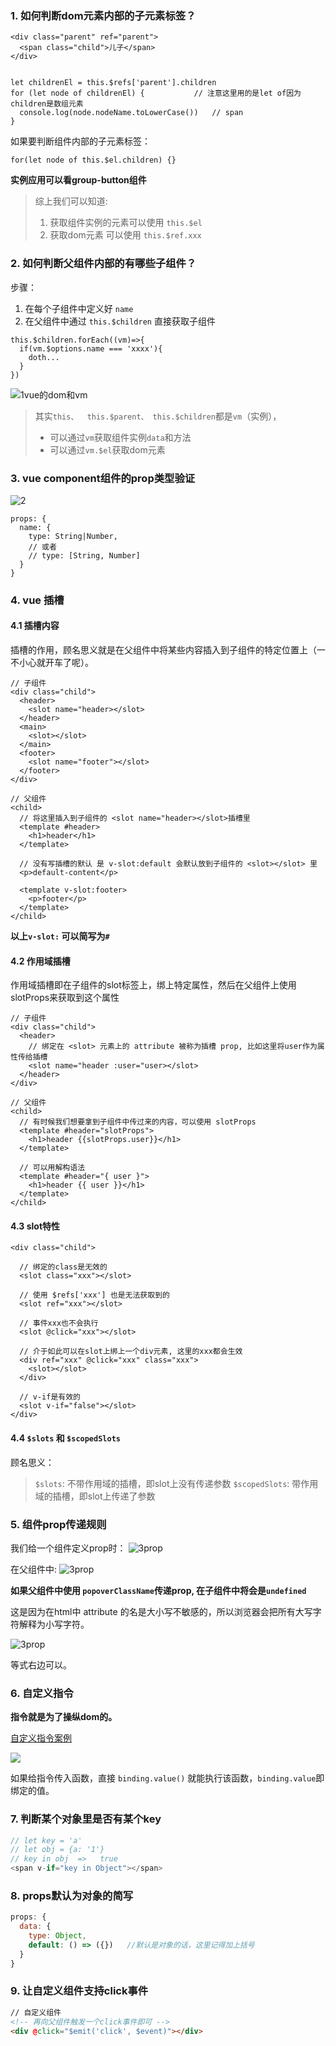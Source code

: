### 1. 如何判断dom元素内部的子元素标签？
```
<div class="parent" ref="parent">
  <span class="child">儿子</span>
</div>


let childrenEl = this.$refs['parent'].children
for (let node of childrenEl) {           // 注意这里用的是let of因为children是数组元素
  console.log(node.nodeName.toLowerCase())   // span
}

```

如果要判断组件内部的子元素标签：
```
for(let node of this.$el.children) {}
```

**实例应用可以看group-button组件**

> 综上我们可以知道: 
> 1. 获取组件实例的元素可以使用 `this.$el`
> 2. 获取dom元素 可以使用 `this.$ref.xxx`

### 2. 如何判断父组件内部的有哪些子组件？
步骤： 
1. 在每个子组件中定义好 `name`
2. 在父组件中通过 `this.$children` 直接获取子组件
```
this.$children.forEach((vm)=>{
  if(vm.$options.name === 'xxxx'){
    doth...
  }
})
```
![1vue的dom和vm](./1vue的dom和vm.png)
> 其实`this、  this.$parent、 this.$children`都是`vm`（实例），
> - 可以通过`vm`获取组件实例`data`和方法
> - 可以通过`vm.$el`获取dom元素


### 3. vue component组件的prop类型验证
![2](./2prop类型验证.png)
```
props: {
  name: {
    type: String|Number,  
    // 或者
    // type: [String, Number]
  }
}
```

### 4. vue 插槽

#### 4.1 插槽内容
插槽的作用，顾名思义就是在父组件中将某些内容插入到子组件的特定位置上（一不小心就开车了呢）。
```
// 子组件
<div class="child">
  <header>
    <slot name="header></slot>
  </header>
  <main>
    <slot></slot>
  </main>
  <footer>
    <slot name="footer"></slot>
  </footer>
</div>

// 父组件
<child>
  // 将这里插入到子组件的 <slot name="header></slot>插槽里
  <template #header>
    <h1>header</h1>
  </template>

  // 没有写插槽的默认 是 v-slot:default 会默认放到子组件的 <slot></slot> 里
  <p>default-content</p>

  <template v-slot:footer>
    <p>footer</p>
  </template>
</child>
```
**以上`v-slot:` 可以简写为`#`**


#### 4.2 作用域插槽

作用域插槽即在子组件的slot标签上，绑上特定属性，然后在父组件上使用 slotProps来获取到这个属性
```
// 子组件
<div class="child">
  <header>
    // 绑定在 <slot> 元素上的 attribute 被称为插槽 prop, 比如这里将user作为属性传给插槽
    <slot name="header :user="user></slot>
  </header>
</div>

// 父组件
<child>
  // 有时候我们想要拿到子组件中传过来的内容，可以使用 slotProps
  <template #header="slotProps">
    <h1>header {{slotProps.user}}</h1>
  </template>

  // 可以用解构语法
  <template #header="{ user }">
    <h1>header {{ user }}</h1>
  </template>
</child>
```

#### 4.3 slot特性
```
<div class="child">

  // 绑定的class是无效的
  <slot class="xxx"></slot>

  // 使用 $refs['xxx'] 也是无法获取到的
  <slot ref="xxx"></slot>

  // 事件xxx也不会执行
  <slot @click="xxx"></slot>

  // 介于如此可以在slot上绑上一个div元素, 这里的xxx都会生效
  <div ref="xxx" @click="xxx" class="xxx">
    <slot></slot>
  </div>

  // v-if是有效的 
  <slot v-if="false"></slot>
</div>
```

#### 4.4 `$slots` 和 `$scopedSlots`
顾名思义：
> `$slots`: 不带作用域的插槽，即slot上没有传递参数
> `$scopedSlots`: 带作用域的插槽，即slot上传递了参数


### 5. 组件prop传递规则
我们给一个组件定义prop时：
![3prop](3prop规则.png)

在父组件中:
![3prop](3prop规则2.png)

**如果父组件中使用 `popoverClassName`传递prop, 在子组件中将会是`undefined`**

这是因为在html中 attribute 的名是大小写不敏感的，所以浏览器会把所有大写字符解释为小写字符。

![3prop](3prop规则3.png)

等式右边可以。


### 6. 自定义指令
**指令就是为了操纵dom的。**

[自定义指令案例](https://jsbin.com/geboqabuye/edit?html,js,console,output)

![](7vue自定义指令.png)

如果给指令传入函数，直接 `binding.value()` 就能执行该函数，`binding.value`即绑定的值。


### 7. 判断某个对象里是否有某个key
```js
// let key = 'a'
// let obj = {a: '1'}
// key in obj  =>   true
<span v-if="key in Object"></span>  
```

### 8. props默认为对象的简写
```js
props: {
  data: {
    type: Object,
    default: () => ({})   //默认是对象的话，这里记得加上括号
  }
}
```

### 9. 让自定义组件支持click事件
```html
// 自定义组件
<!-- 再向父组件触发一个click事件即可 -->
<div @click="$emit('click', $event)"></div>   
```





